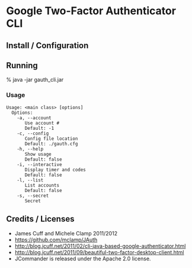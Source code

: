 # Google Two-Factor Authenticator CLI

## Install / Configuration



## Running

% java -jar gauth_cli.jar


### Usage
```
Usage: <main class> [options]
  Options:
    -a, --account
       Use account #
       Default: -1
    -c, --config
       Config file location
       Default: ./gauth.cfg
    -h, --help
       Show usage
       Default: false
    -i, --interactive
       Display timer and codes
       Default: false
    -l, --list
       List accounts
       Default: false
    -s, --secret
       Secret
```

## Credits / Licenses
 * James Cuff and Michele Clamp 2011/2012
 * https://github.com/mclamp/JAuth
 * http://blog.jcuff.net/2011/02/cli-java-based-google-authenticator.html
 * http://blog.jcuff.net/2011/09/beautiful-two-factor-desktop-client.html
 * JCommander is released under the Apache 2.0 license. 
